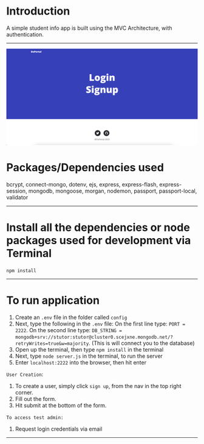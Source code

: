 # Introduction

A simple student info app is built using the MVC Architecture, with authentication.

---

![home page](image/indexDoPortal.png)
<!-- ![login page](image/doPortalLogin.png) -->


<!-- > Be sure to add that lovely star 😀 and fork it for your own copy

--- -->

<!-- # Objectives

- It's a beginner level app created to understand how MVC concept and logins are added

--- -->

<!-- # Who is this for? 

- It's for beginners & intermediates with little more experience, to help understand the various aspects of building a node app with some complex features

--- -->

# Packages/Dependencies used 

bcrypt, connect-mongo, dotenv, ejs, express, express-flash, express-session, mongodb, mongoose, morgan, nodemon, passport, passport-local, validator

---

# Install all the dependencies or node packages used for development via Terminal

`npm install` 

---

# To run application





1. Create an `.env` file in the folder called `config`
2. Next, type the following in the `.env` file:
On the first line type: `PORT = 2222`.
On the second line type:
`DB_STRING = mongodb+srv://stutor:stutor@cluster0.scejxne.mongodb.net/?retryWrites=true&w=majority`.
(This is will connect you to the database)
3. Open up the terminal, then type `npm install` in the terminal
  4. Next, type `node server.js` in the terminal, to run the server
  5. Enter `localhost:2222` into the browser, then hit enter 

  `User Creation`:
1. To create a user, simply click `sign up`, from the nav in the top right corner.
2. Fill out the form.
3. Hit submit at the bottom of the form.

`To access test admin:`
1. Request login credentials via email
<!-- 1. Logout (if you haven’t logged out from previous user yet)
2. click login,  enter: Username: johnb@gmail.com . Pass: johnjohnb
3. View the all of the users, select the user you created.
4. Place the users into the classes you want them to be in -->
 ---
 



 <!-- Have fun testing and improving it! 😎 -->


